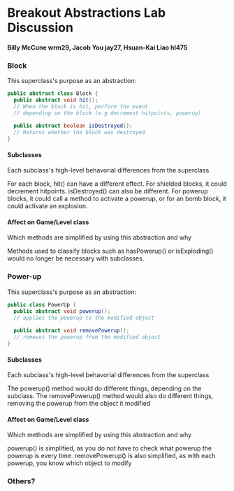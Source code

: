 # Breakout Abstractions Lab Discussion
#### Billy McCune wrm29, Jacob You jay27, Hsuan-Kai Liao hl475


### Block

This superclass's purpose as an abstraction:
```java
public abstract class Block { 
  public abstract void hit();
  // When the block is hit, perform the event 
  // depending on the block (e.g decrement hitpoints, powerup)
  
  public abstract boolean isDestroyed();
  // Returns whether the block was destroyed
}
```

#### Subclasses

Each subclass's high-level behavorial differences from the superclass

For each block, hit() can have a different effect. For shielded blocks, it could decrement hitpoints.
isDestroyed() can also be different. For powerup blocks, it could call a method to activate a powerup,
or for an bomb block, it could activate an explosion.

#### Affect on Game/Level class

Which methods are simplified by using this abstraction and why

Methods used to classify blocks such as hasPowerup() or isExploding() 
would no longer be necessary with subclasses.


### Power-up

This superclass's purpose as an abstraction:
```java
public class PowerUp { 
  public abstract void powerup();
  // applies the powerup to the modified object
  
  public abstract void removePowerup();
  // removes the powerup from the modified object
}
```

#### Subclasses

Each subclass's high-level behavorial differences from the superclass

The powerup() method would do different things, depending on the subclass.
The removePowerup() method would also do different things, removing the powerup from the object it modified

#### Affect on Game/Level class

Which methods are simplified by using this abstraction and why

powerup() is simplified, as you do not have to check what powerup the powerup is every time.
removePowerup() is also simplified, as with each powerup, you know which object to modify



### Others?
